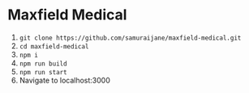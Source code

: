 # Maxfield Medical

1. `git clone https://github.com/samuraijane/maxfield-medical.git`
1. `cd maxfield-medical`
1. `npm i`
1. `npm run build`
1. `npm run start`
1. Navigate to localhost:3000
